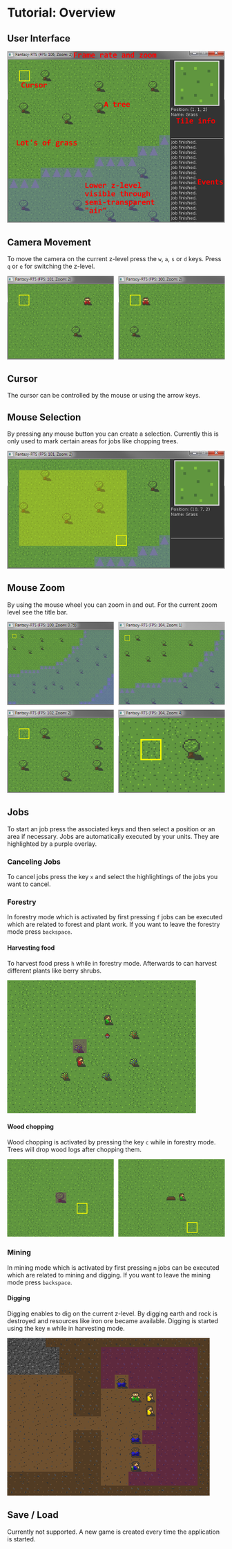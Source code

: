 # Tutorial: Overview

## User Interface

![User Interface](img/ui.png)

## Camera Movement

To move the camera on the current z-level press the `w`, `a`, `s` or `d` keys. Press `q` or `e` for switching the z-level.

![camera movement](img/move.png)

## Cursor

The cursor can be controlled by the mouse or using the arrow keys.

## Mouse Selection

By pressing any mouse button you can create a selection. Currently this is only used to mark certain areas for jobs like chopping trees.

![Mouse selection](img/selection.png)

## Mouse Zoom

By using the mouse wheel you can zoom in and out. For the current zoom level see the title bar.

![Zoom](img/zoom.png)

## Jobs

To start an job press the associated keys and then select a position or an area if necessary. Jobs are automatically executed by your units. They are highlighted by a purple overlay.

### Canceling Jobs

To cancel jobs press the key `x` and select the highlightings of the jobs you want to cancel.

### Forestry

In forestry mode which is activated by first pressing `f` jobs can be executed which are related to forest and plant work. If you want to leave the forestry mode press `backspace`. 

#### Harvesting food

To harvest food press `h` while in forestry mode. Afterwards to can harvest different plants like berry shrubs.

![Collecting food](img/harvesting-berries.png)

#### Wood chopping

Wood chopping is activated by pressing the key `c` while in forestry mode. Trees will drop wood logs after chopping them.

![Wood chopping](img/chopping.png)

### Mining

In mining mode which is activated by first pressing `m` jobs can be executed which are related to mining and digging. If you want to leave the mining mode press `backspace`. 

#### Digging

Digging enables to dig on the current z-level. By digging earth and rock is destroyed and resources like iron ore became available. Digging is started using the key `m` while in harvesting mode.

![Mining](img/mining.png)

## Save / Load

Currently not supported. A new game is created every time the application is started.
